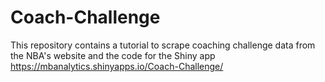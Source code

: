 # Coach-Challenge

This repository contains a tutorial to scrape coaching challenge data from the NBA's website and the code for the Shiny app https://mbanalytics.shinyapps.io/Coach-Challenge/

